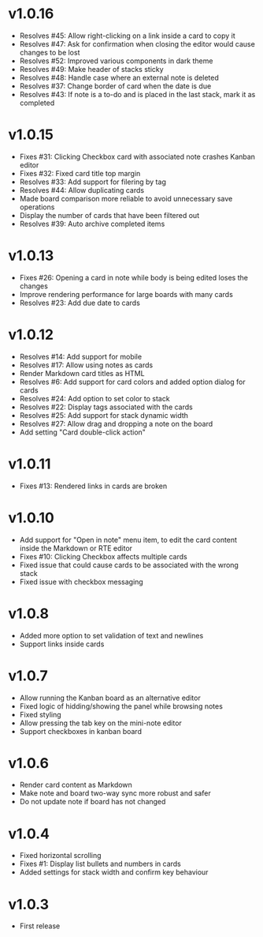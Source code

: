 # v1.0.16

- Resolves #45: Allow right-clicking on a link inside a card to copy it
- Resolves #47: Ask for confirmation when closing the editor would cause changes to be lost
- Resolves #52: Improved various components in dark theme
- Resolves #49: Make header of stacks sticky
- Resolves #48: Handle case where an external note is deleted
- Resolves #37: Change border of card when the date is due
- Resolves #43: If note is a to-do and is placed in the last stack, mark it as completed

# v1.0.15

- Fixes #31: Clicking Checkbox card with associated note crashes Kanban editor
- Fixes #32: Fixed card title top margin
- Resolves #33: Add support for filering by tag
- Resolves #44: Allow duplicating cards
- Made board comparison more reliable to avoid unnecessary save operations
- Display the number of cards that have been filtered out
- Resolves #39: Auto archive completed items

# v1.0.13

- Fixes #26: Opening a card in note while body is being edited loses the changes
- Improve rendering performance for large boards with many cards
- Resolves #23: Add due date to cards

# v1.0.12

- Resolves #14: Add support for mobile
- Resolves #17: Allow using notes as cards
- Render Markdown card titles as HTML
- Resolves #6: Add support for card colors and added option dialog for cards
- Resolves #24: Add option to set color to stack
- Resolves #22: Display tags associated with the cards
- Resolves #25: Add support for stack dynamic width
- Resolves #27: Allow drag and dropping a note on the board
- Add setting "Card double-click action"

# v1.0.11

- Fixes #13: Rendered links in cards are broken

# v1.0.10

- Add support for "Open in note" menu item, to edit the card content inside the Markdown or RTE editor
- Fixes #10: Clicking Checkbox affects multiple cards
- Fixed issue that could cause cards to be associated with the wrong stack
- Fixed issue with checkbox messaging

# v1.0.8

- Added more option to set validation of text and newlines
- Support links inside cards

# v1.0.7

- Allow running the Kanban board as an alternative editor
- Fixed logic of hidding/showing the panel while browsing notes
- Fixed styling
- Allow pressing the tab key on the mini-note editor
- Support checkboxes in kanban board

# v1.0.6

- Render card content as Markdown
- Make note and board two-way sync more robust and safer
- Do not update note if board has not changed

# v1.0.4

- Fixed horizontal scrolling
- Fixes #1: Display list bullets and numbers in cards
- Added settings for stack width and confirm key behaviour

# v1.0.3

- First release
